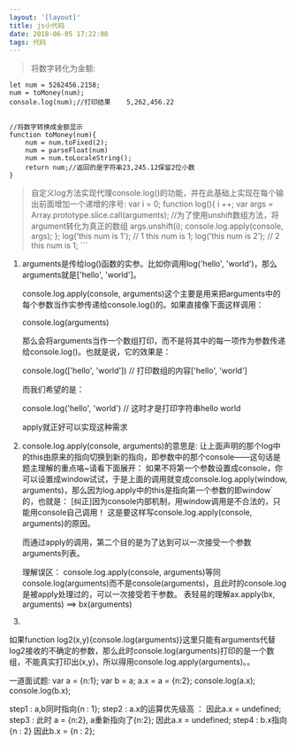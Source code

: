 ```yaml
---
layout: '[layout]'
title: js小代码
date: 2018-06-05 17:22:08
tags: 代码
---
```

>将数字转化为金额:
   ```
   let num = 5262456.2158;
   num = toMoney(num);
   console.log(num);//打印结果    5,262,456.22


   //将数字转换成金额显示
   function toMoney(num){
       num = num.toFixed(2);
       num = parseFloat(num)
       num = num.toLocaleString();
       return num;//返回的是字符串23,245.12保留2位小数
   }
   ```

 >自定义log方法实现代理console.log()的功能，并在此基础上实现在每个输出前面增加一个递增的序号:
   var i = 0;
       function log(){
          i ++;
          var args = Array.prototype.slice.call(arguments); //为了使用unshift数组方法，将argument转化为真正的数组
          args.unshift(i);
          console.log.apply(console, args);
        };
      log('this num is 1'); // 1 this num is 1;
      log('this num is 2'); // 2 this num is 1;
    ```

1.
    arguments是传给log()函数的实参。比如你调用log('hello', 'world')，那么arguments就是['hello', 'world']。

    console.log.apply(console, arguments)这个主要是用来把arguments中的每个参数当作实参传递给console.log()的。如果直接像下面这样调用：

    console.log(arguments)

    那么会将arguments当作一个数组打印，而不是将其中的每一项作为参数传递给console.log()。也就是说，它的效果是：

    console.log(['hello', 'world']) // 打印数组的内容['hello', 'world']

    而我们希望的是：

    console.log('hello', 'world') // 这时才是打印字符串hello world

    apply就正好可以实现这种需求
2.
    console.log.apply(console, arguments)的意思是:
    让上面声明的那个log中的this由原来的指向切换到新的指向，即参数中的那个console——这句话是题主理解的重点咯~请看下面展开：
    如果不将第一个参数设置成console，你可以设置成window试试，于是上面的调用就变成console.log.apply(window, arguments)，那么因为log.apply中的this是指向第一个参数的即window`的，也就是：
    [纠正]因为console内部机制，用window调用是不合法的，只能用console自己调用！
    这是要这样写console.log.apply(console, arguments)的原因。

    而通过apply的调用，第二个目的是为了达到可以一次接受一个参数arguments列表。

    理解误区：
    console.log.apply(console, arguments)等同console.log(arguments)而不是console(arguments)，且此时的console.log是被apply处理过的，可以一次接受若干参数。
    表轻易的理解ax.apply(bx, arguments) ==> bx(arguments)

3.

如果function log2(x,y){console.log(arguments)}这里只能有arguments代替log2接收的不确定的参数，那么此时console.log(arguments)打印的是一个数组，不能真实打印出(x,y)，所以得用console.log.apply(arguments)。。



一道面试题:
var a = {n:1};
    var b = a;
    a.x = a = {n:2};
    console.log(a.x);
    console.log(b.x);

   step1 : a,b同时指向{n : 1};
   step2 : a.x的运算优先级高 ： 因此a.x = undefined;
   step3 : 此时 a = {n:2}, a重新指向了{n:2}; 因此a.x = undefined;
   step4 : b.x指向{n : 2}  因此b.x = {n : 2};

